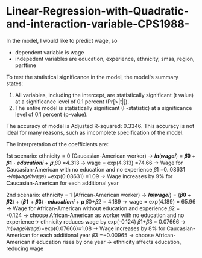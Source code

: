 # Linear-Regression-with-Quadratic-and-interaction-variable-CPS1988-

In the model, I would like to predict wage, so
- dependent variable is wage
- indepedent variables are education, experience, ethnicity, smsa, region, parttime

To test the statistical significance in the model, the model's summary states:
1. All variables, including the intercept, are statistically significant (t value) at a significance level of 0.1 percent (Pr[>|t|]).
2. The entire model is statistically significant (F-statistic) at a significance level of 0.1 percent (p-value).

The accuracy of model is Adjusted R-squared: 0.3346.
This accuracy is not ideal for many reasons, such as imcomplete specification of the model.

The interpretation of the coefficients are:

1st scenario:
ethnicity = 0 (Caucasian-American worker) → 𝒍𝒏(𝒘𝒂𝒈𝒆𝒊) = 𝜷𝟎 + 𝜷𝟏 ∙ 𝒆𝒅𝒖𝒄𝒂𝒕𝒊𝒐𝒏𝒊 + 𝝁
𝛽0 =4.313 → wage = exp(4.313) =74.66 → Wage for Caucasian-American with no education and no experience
𝛽1 =0..08631 →𝑙𝑛⁡(𝑤𝑎𝑔𝑒′⁄𝑤𝑎𝑔𝑒)  =exp(0.08631) =1.09 → Wage increases by 9% for Caucasian-American for each additional year

2nd scenario:
ethnicity = 1 (African-American worker) → 𝒍𝒏(𝒘𝒂𝒈𝒆𝒊) = (𝜷𝟎 + 𝜷𝟐) + (𝜷𝟏 + 𝜷𝟑) ∙ 𝒆𝒅𝒖𝒄𝒂𝒕𝒊𝒐𝒏𝒊 + 𝝁
𝛽0+𝛽2 = 4.189 → wage = exp(4.189) = 65.96 → Wage for African-American without education and experience
𝛽2 = -0.124 → choose African-American as worker with no education and no experience→ ethnicity reduces wage by exp(-0.124)
𝛽1+𝛽3 = 0.07666 → 𝑙𝑛⁡(𝑤𝑎𝑔𝑒′⁄𝑤𝑎𝑔𝑒)=exp(0.07666)=1.08 → Wage increases by 8% for Caucasian-American for each additional year
𝛽3 =−0.00965 → choose African-American if education rises by one year → ethnicity affects education, reducing wage
